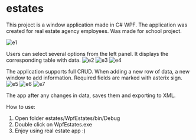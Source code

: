 # estates
This project is a window application made in C# WPF. The application was created for real estate agency employees. 
Was made for school project.

![e1](https://user-images.githubusercontent.com/44522588/150423412-02a8c7dd-d13e-4eb9-a1c8-c4453c3eaa62.png)

Users can select several options from the left panel. It displays  the corresponding table with data. 
![e2](https://user-images.githubusercontent.com/44522588/150423419-f3b98de9-a623-48dc-8e04-45ca2c2e75b3.png)
![e3](https://user-images.githubusercontent.com/44522588/150423422-56eef01a-b738-46ff-8c6f-302e73440d1b.png)
![e4](https://user-images.githubusercontent.com/44522588/150423423-8614cbb7-9a23-40ea-baa2-ca4b3ed21b66.png)

The application supports full CRUD. When adding a new row of data, a new window to add information. Required fields are marked with asterix sign.
![e5](https://user-images.githubusercontent.com/44522588/150423428-b38685f1-571b-43cd-97f2-b5ab7f4c265d.png)
![e6](https://user-images.githubusercontent.com/44522588/150423434-75c39ce0-0058-4dcb-af75-41c9fae54abf.png)
![e7](https://user-images.githubusercontent.com/44522588/150423436-161955da-9260-461d-aaa8-2393476b5b25.png)

The app after any changes in data, saves them and exporting to XML.

How to use:
1. Open folder estates/WpfEstates/bin/Debug
2. Double click on WpfEstates.exe
3. Enjoy using real estate app :)
